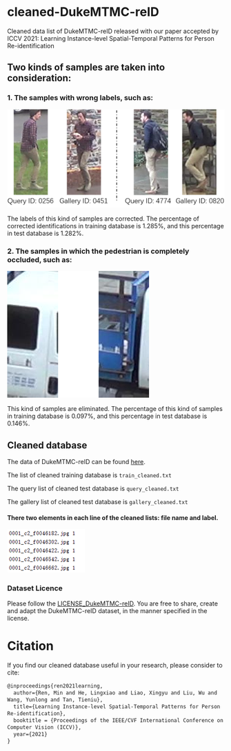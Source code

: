 # cleaned-DukeMTMC-reID

Cleaned data list of DukeMTMC-reID released with our paper accepted by ICCV 2021: Learning Instance-level Spatial-Temporal Patterns for Person Re-identification

## Two kinds of samples are taken into consideration:

### 1. The samples with wrong labels, such as: 

![arch](wrong_labels.png)

The labels of this kind of samples are corrected. The percentage of corrected identifications in training database is 1.285%, and this percentage in test database is 1.282%.

### 2. The samples in which the pedestrian is completely occluded, such as: 

![arch](occlusion.png)

This kind of samples are eliminated. The percentage of this kind of samples in training database is 0.097%, and this percentage in test database is 0.146%.

## Cleaned database

The data of DukeMTMC-reID can be found [here](http://vision.cs.duke.edu/DukeMTMC/).

The list of cleaned training database is `train_cleaned.txt`

The query list of cleaned test database is `query_cleaned.txt`

The gallery list of cleaned test database is `gallery_cleaned.txt`

#### There two elements in each line of the cleaned lists: file name and label.

![arch](txt.png)

### Dataset Licence

Please follow the [LICENSE_DukeMTMC-reID](https://github.com/layumi/DukeMTMC_reID_evaluation/blob/master/LICENSE_DukeMTMC-reID.txt). You are free to share, create and adapt the DukeMTMC-reID dataset, in the manner specified in the license. 

# Citation

If you find our cleaned database useful in your research, please consider to cite:

    @inproceedings{ren2021learning,
      author={Ren, Min and He, Lingxiao and Liao, Xingyu and Liu, Wu and Wang, Yunlong and Tan, Tieniu},
      title={Learning Instance-level Spatial-Temporal Patterns for Person Re-identification},
      booktitle = {Proceedings of the IEEE/CVF International Conference on Computer Vision (ICCV)},
      year={2021}
    }


    
